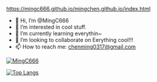 https://mingc666.github.io/mingchen.github.io/index.html

- 👋 Hi, I’m @MingC666
- 👀 I’m interested in cool stuff.
- 🌱 I’m currently learning everythin~
- 💞️ I’m looking to collaborate on Eerything cool!!!
- 📫 How to reach me: chenming0317@gmail.com

<!---
MingC666/MingC666 is a ✨ special ✨ repository because its `README.md` (this file) appears on your GitHub profile.
You can click the Preview link to take a look at your changes.

--->

<!--- https://github.com/anuraghazra/github-readme-stats/blob/master/docs/readme_cn.md#github-%E7%BB%9F%E8%AE%A1%E5%8D%A1%E7%89%87 --->
[![MingC666](https://github-readme-stats.vercel.app/api?username=MingC666&count_private=true&show_icons=true&theme=cobalt)](https://github.com/MingC666/github-readme-stats)

[![Top Langs](https://github-readme-stats.vercel.app/api/top-langs/?username=MingC666&count_private=true)](https://github.com/MingC666/github-readme-stats)


